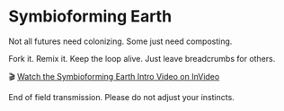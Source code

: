 # Symbioforming Earth

Not all futures need colonizing. Some just need composting.

Fork it. Remix it. Keep the loop alive. 
Just leave breadcrumbs for others.

🎬 [Watch the Symbioforming Earth Intro Video on InVideo](https://ai.invideo.io/watch/5f2LpG7hL-1)

End of field transmission. Please do not adjust your instincts.
